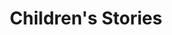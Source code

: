 ---
pid: ws39
title: Children's Stories
location_transcription: Washington Square
coordinates: "[-75.152749969034, 39.94671319377]"
zipcode: '19147'
gen_neighborhood: South Philadelphia
neighborhood: Queen Village,Bella Vista,Pennsport,Italian Market
outside_phl: 
age: '67'
age_range: 60-69
instagram: 
image_file_name: ws_39.jpg
proposal_transcription: |-
  An augment reality project.
  A couple of podiums (only) with augmented reality children telling their stories about their live in Phil. Can be from historical times. There would be a sign telling passers by how to download different childrens' stories.
topic: Education,Family
topic_summary: 0, 0
type: Interactive
keywords_other: 
credit: Neil Izenberg
image_labels: 
twitter: 
facebook: 
permalink: "/monuments/ws39/"
layout: item-page
---